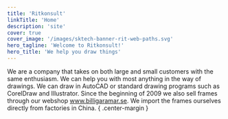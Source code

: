 ```yaml
---
title: 'Ritkonsult'
linkTitle: 'Home'
description: 'site'
cover: true
cover_image: '/images/sktech-banner-rit-web-paths.svg'
hero_tagline: 'Welcome to Ritkonsult!'
hero_title: 'We help you draw things'
---
```


We are a company that takes on both large and small customers with the same enthusiasm. We can help you with most anything in the way of drawings. We can draw in AutoCAD or standard drawing programs such as CorelDraw and Illustrator. Since the beginning of 2009 we also sell frames through our webshop www.billigaramar.se. We import the frames ourselves directly from factories in China.
{ .center-margin }